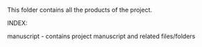 

This folder contains all the products of the project.

INDEX:

manuscript - contains project manuscript and related files/folders

